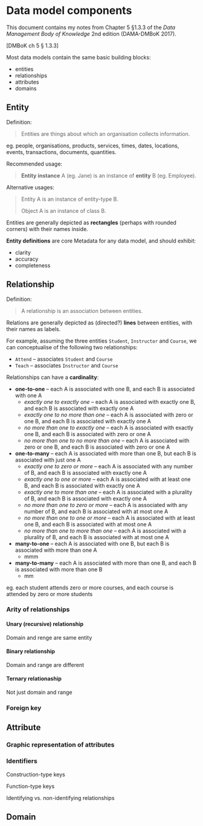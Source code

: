 # Data model components

This document contains my notes from Chapter 5 §1.3.3 of the *Data Management Body of Knowledge* 2nd edition (DAMA-DMBoK 2017).

[DMBoK ch 5 § 1.3.3]

Most data models contain the same basic building blocks:
- entities
- relationships
- attributes
- domains

## Entity

Definition:

> Entities are things about which an organisation collects information.

eg. people, organisations, products, services, times, dates, locations, events, transactions, documents, quantities.

Recommended usage:

> **Entity instance** A (eg. Jane) is an instance of **entity** B (eg. Employee).

Alternative usages:

> Entity A is an instance of entity-type B.
>
> Object A is an instance of class B.

Entities are generally depicted as **rectangles** (perhaps with rounded corners) with their names inside.

**Entity definitions** are core Metadata for any data model, and should exhibit:
- clarity
- accuracy
- completeness

## Relationship

Definition:

> A relationship is an association between entities.

Relations are generally depicted as (directed?) **lines** between entities, with their names as labels.

For example, assuming the three entities `Student`, `Instructor` and `Course`, we can conceptualise of the following two relationships:
- `Attend` – associates `Student` and `Course`
- `Teach` – associates `Instructor` and `Course`

Relationships can have a **cardinality**:
- **one-to-one** – each A is associated with one B, and each B is associated with one A
  - *exactly one to exactly one* – each A is associated with exactly one B, and each B is associated with exactly one A
  - *exactly one to no more than one* – each A is associated with zero or one B, and each B is associated with exactly one A
  - *no more than one to exactly one* – each A is associated with exactly one B, and each B is associated with zero or one A
  - *no more than one to no more than one* – each A is associated with zero or one B, and each B is associated with zero or one A
- **one-to-many** – each A is associated with more than one B, but each B is associated with just one A
  -  *exactly one to zero or more* – each A is associated with any number of B, and each B is associated with exactly one A
  -  *exactly one to one or more* – each A is associated with at least one B, and each B is associated with exactly one A
  -  *exactly one to more than one* – each A is associated with a plurality of B, and each B is associated with exactly one A
  -  *no more than one to zero or more* – each A is associated with any number of B, and each B is associated with at most one A
  -  *no more than one to one or more* – each A is associated with at least one B, and each B is associated with at most one A
  -  *no more than one to more than one* – each A is associated with a plurality of B, and each B is associated with at most one A
- **many-to-one** – each A is associated with one B, but each B is associated with more than one A
  - mmm
- **many-to-many** – each A is associated with more than one B, and each B is associated with more than one B
  - mm



eg. each student attends zero or more courses, and each course is attended by zero or more students
 



### Arity of relationships

#### Unary (recursive) relationship

Domain and renge are same entity

#### Binary relationship

Domain and range are different

#### Ternary relationaship

Not just domain and range



### Foreign key

## Attribute

### Graphic representation of attributes

### Identifiers

Construction-type keys

Function-type keys

Identifying vs. non-identifying relationships

## Domain

